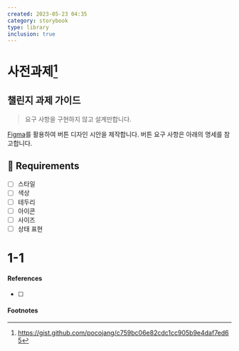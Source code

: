 ```yaml
---
created: 2023-05-23 04:35
category: storybook
type: library
inclusion: true
---
```


# 사전과제[^1]
## 챌린지 과제 가이드

>요구 사항을 구현하지 않고 설계만합니다.

[Figma](https://www.figma.com)를 활용하여 버튼 디자인 시안을 제작합니다.
버튼 요구 사항은 아래의 명세를 참고합니다.

## 📝 Requirements
- [ ] 스타일
- [ ] 색상
- [ ] 테두리
- [ ] 아이콘
- [ ] 사이즈
- [ ] 상태 표현

# 1-1










#### References
- [ ] 

#### Footnotes

[^1]: https://gist.github.com/pocojang/c759bc06e82cdc1cc905b9e4daf7ed65